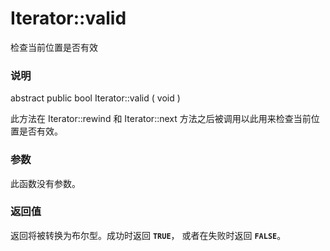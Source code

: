 Iterator::valid
===============

检查当前位置是否有效

### 说明

<span class="modifier">abstract</span> <span
class="modifier">public</span> <span class="type">bool</span> <span
class="methodname">Iterator::valid</span> ( <span
class="methodparam">void</span> )

此方法在 <span class="methodname">Iterator::rewind</span> 和 <span
class="methodname">Iterator::next</span>
方法之后被调用以此用来检查当前位置是否有效。

### 参数

此函数没有参数。

### 返回值

返回将被转换为<span class="type">布尔型</span>。成功时返回 **`TRUE`**，
或者在失败时返回 **`FALSE`**。
